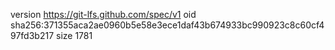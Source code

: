 version https://git-lfs.github.com/spec/v1
oid sha256:371355aca2ae0960b5e58e3ece1daf43b674933bc990923c8c60cf497fd3b217
size 1781
